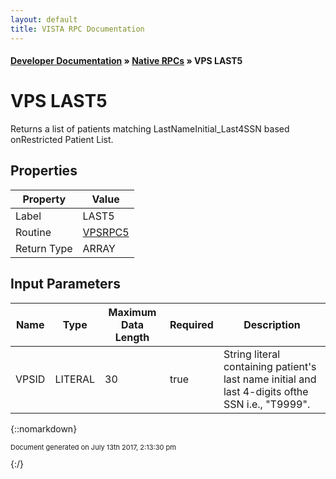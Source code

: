 ```yaml
---
layout: default
title: VISTA RPC Documentation
---
```


#### [Developer Documentation](../index) &#187; [Native RPCs](TableOfContents) &#187; VPS LAST5<br/>
# VPS LAST5

 Returns a list of patients matching LastNameInitial_Last4SSN based onRestricted Patient List.

## Properties

Property | Value
--- | ---
Label | LAST5
Routine | [VPSRPC5](http://code.osehra.org/dox/Routine_VPSRPC5_source.html)
Return Type | ARRAY


## Input Parameters

Name | Type | Maximum Data Length | Required | Description
--- | --- | --- | --- | ---
VPSID | LITERAL | 30 | true | String literal containing patient&#x27;s last name initial and last 4-digits ofthe SSN i.e., &quot;T9999&quot;.



{::nomarkdown} <br/><p style="font-size: 11px">Document generated on July 13th 2017, 2:13:30 pm</p>{:/}